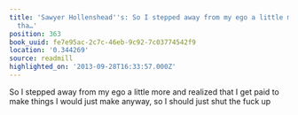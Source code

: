 ```yaml
---
title: 'Sawyer Hollenshead''s: So I stepped away from my ego a little more and realized
  tha…'
position: 363
book_uuid: fe7e95ac-2c7c-46eb-9c92-7c03774542f9
location: '0.344269'
source: readmill
highlighted_on: '2013-09-28T16:33:57.000Z'
---
```


So I stepped away from my ego a little more and realized that I get paid to make things I would just make anyway, so I should just shut the fuck up